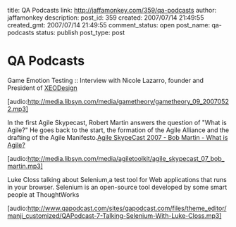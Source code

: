 title: QA Podcasts
link: http://jaffamonkey.com/359/qa-podcasts
author: jaffamonkey
description: 
post_id: 359
created: 2007/07/14 21:49:55
created_gmt: 2007/07/14 21:49:55
comment_status: open
post_name: qa-podcasts
status: publish
post_type: post

# QA Podcasts

Game Emotion Testing :: Interview with Nicole Lazarro, founder and President of [XEODesign](www.xeodesign.com)

[audio:http://media.libsyn.com/media/gametheory/gametheory_09_20070522.mp3]

In the first Agile Skypecast, Robert Martin answers the question of "What is Agile?" He goes back to the start, the formation of the Agile Alliance and the drafting of the Agile Manifesto.[Agile SkypeCast 2007 - Bob Martin - What is Agile?](http://agiletoolkit.libsyn.com/index.php?post_id=217936)

[audio:http://media.libsyn.com/media/agiletoolkit/agile_skypecast_07_bob_martin.mp3]

Luke Closs talking about Selenium,a test tool for Web applications that runs in your browser. Selenium is an open-source tool developed by some smart people at ThoughtWorks

[audio:http://www.qapodcast.com/sites/qapodcast.com/files/theme_editor/manji_customized/QAPodcast-7-Talking-Selenium-With-Luke-Closs.mp3]